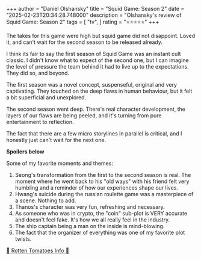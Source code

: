 +++
author = "Daniel Olshansky"
title = "Squid Game: Season 2"
date = "2025-02-23T20:34:28.748000"
description = "Olshansky's review of Squid Game: Season 2"
tags = [
    "tv",
]
rating = "⭐⭐⭐⭐⭐"
+++

The takes for this game were high but squid game did not disappoint. Loved it,
and can't wait for the second season to be released already.

I think its fair to say the first season of Squid Game was an instant cult classic.
I didn't know what to expect of the second one, but I can imagine the level of pressure
the team behind it had to live up to the expectations. They did so, and beyond.

The first season was a novel concept, suspenseful, original and very captivating.
They touched on the deep flaws in human behaviour, but it felt a bit superficial
and unexplored.

The second season went deep. There's real character development, the layers of our
flaws are being peeled, and it's turning from pure entertainment to reflection.

The fact that there are a few micro storylines in parallel is critical, and I honestly
just can't wait for the next one.

**Spoilers below**

Some of my favorite moments and themes:

1. Seong's transformation from the first to the second season is real. The moment where he went back to his "old ways" with his friend felt very humbling and a reminder of how our experiences shape our lives.
2. Hwang's suicide during the russian roulette game was a masterpiece of a scene. Nothing to add.
3. Thanos's character was very fun, refreshing and necessary.
4. As someone who was in crypto, the "coin" sub-plot is VERY accurate and doesn't feel fake. It's how we all really feel in the industry.
5. The ship captain being a man on the inside is mind-blowing.
6. The fact that the organizer of everything was one of my favorite plot twists.

[🍅 Rotten Tomatoes Info 🍅](https://www.rottentomatoes.com//tv/squid_game/s02)

